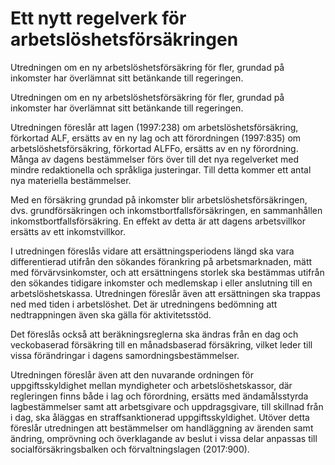 # Ett nytt regelverk för arbetslöshetsförsäkringen

Utredningen om en ny arbetslöshetsförsäkring för fler, grundad på inkomster har överlämnat sitt betänkande till regeringen.

Utredningen om en ny arbetslöshetsförsäkring för fler, grundad på inkomster har överlämnat sitt betänkande till regeringen.

Utredningen föreslår att lagen (1997:238) om arbetslöshetsförsäkring, förkortad ALF, ersätts av en ny lag och att förordningen (1997:835) om arbetslöshetsförsäkring, förkortad ALFFo, ersätts av en ny förordning. Många av dagens bestämmelser förs över till det nya regelverket med mindre redaktionella och språkliga justeringar. Till detta kommer ett antal nya materiella bestämmelser.

Med en försäkring grundad på inkomster blir arbetslöshetsförsäkringen, dvs. grundförsäkringen och inkomstbortfallsförsäkringen, en sammanhållen inkomstbortfallsförsäkring. En effekt av detta är att dagens arbetsvillkor ersätts av ett inkomstvillkor.

I utredningen föreslås vidare att ersättningsperiodens längd ska vara differentierad utifrån den sökandes förankring på arbetsmarknaden, mätt med förvärvsinkomster, och att ersättningens storlek ska bestämmas utifrån den sökandes tidigare inkomster och medlemskap i eller anslutning till en arbetslöshetskassa. Utredningen föreslår även att ersättningen ska trappas ned med tiden i arbetslöshet. Det är utredningens bedömning att nedtrappningen även ska gälla för aktivitetsstöd.

Det föreslås också att beräkningsreglerna ska ändras från en dag och veckobaserad försäkring till en månadsbaserad försäkring, vilket leder till vissa förändringar i dagens samordningsbestämmelser.

Utredningen föreslår även att den nuvarande ordningen för uppgiftsskyldighet mellan myndigheter och arbetslöshetskassor, där regleringen finns både i lag och förordning, ersätts med ändamålsstyrda lagbestämmelser samt att arbetsgivare och uppdragsgivare, till skillnad från i dag, ska åläggas en straffsanktionerad uppgiftsskyldighet. Utöver detta föreslår utredningen att bestämmelser om handläggning av ärenden samt ändring, omprövning och överklagande av beslut i vissa delar anpassas till socialförsäkringsbalken och förvaltningslagen (2017:900).
